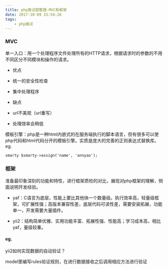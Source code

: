 ```yaml
---
title: php面试题整理-MVC和框架
date: 2017-10-09 15:54:26
tags:
	- php面试
---
```

### MVC ###

单一入口：用一个处理程序文件处理所有的HTTP请求，根据请求时的参数的不用不同区分不同模块和操作的请求。

+ 优点

 - 统一的安全性检查

 - 集中处理程序
		
+ 缺点

 - url不美观（url重写）

 - 处理效率会稍低
 <!-- more -->
模板引擎：php是一种html内嵌式的在服务端执行的脚本语言，但有很多可以使php代码和html代码分开的模板引擎。实质是庞大的完善的正则表达式替换库。eg. 
	
	smarty $smarty->assign('name', 'annyao');



### 框架 ###

准备最印象深刻的功能和特性，进行框架质检的对比，展现对php框架的理解，侧面说明开发经验。

- yaf：C语言为底层，性能上要比其他快一个数量级。执行效率高，轻量级框架，可扩展性强；高版本兼容性差，底层代码可读性差，需要安装拓展，功能单一，开发需要大量插件。

- yii2：结构简单优雅、实用功能丰富、拓展性强、性能高；学习成本高，相比yaf，量级较重。


#### eg. #### 

yii2如何实现数据的自动验证？
		
model里编写rules验证规则，在进行数据接收之后调用相应方法进行验证